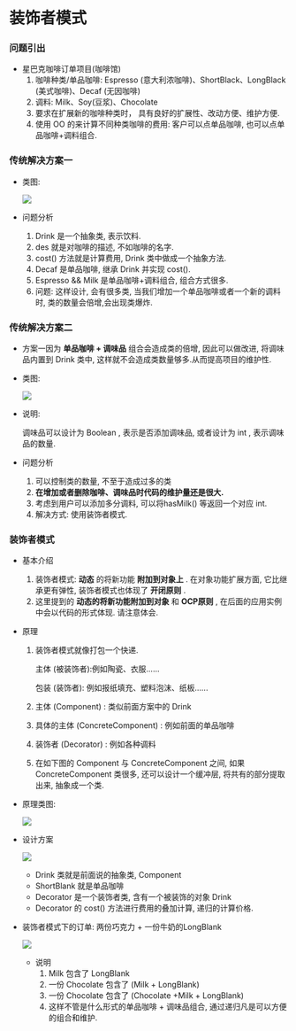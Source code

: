 # 装饰者模式

### 问题引出

* 星巴克咖啡订单项目(咖啡馆)
  1. 咖啡种类/单品咖啡: Espresso (意大利浓咖啡)、ShortBlack、LongBlack (美式咖啡)、Decaf (无因咖啡)
  2. 调料: Milk、Soy(豆浆)、Chocolate
  3. 要求在扩展新的咖啡种类时， 具有良好的扩展性、改动方便、维护方便.
  4. 使用 OO 的来计算不同种类咖啡的费用: 客户可以点单品咖啡, 也可以点单品咖啡+调料组合.



### 传统解决方案一

* 类图:

  ![](E:\IdeaProjects\DesignMode\src\com\Coco\_img\咖啡问题方案一.png) 

* 问题分析

  1. Drink 是一个抽象类, 表示饮料.
  2. des 就是对咖啡的描述, 不如咖啡的名字.
  3. cost() 方法就是计算费用, Drink 类中做成一个抽象方法.
  4. Decaf 是单品咖啡, 继承 Drink 并实现 cost().
  5. Espresso && Milk 是单品咖啡+调料组合, 组合方式很多.
  6. 问题: 这样设计, 会有很多类, 当我们增加一个单品咖啡或者一个新的调料时, 类的数量会倍增,会出现类爆炸.



### 传统解决方案二

* 方案一因为 **单品咖啡 + 调味品** 组合会造成类的倍增, 因此可以做改进, 将调味品内置到 Drink 类中, 这样就不会造成类数量够多.从而提高项目的维护性.


* 类图:

  ![](E:\IdeaProjects\DesignMode\src\com\Coco\_img\咖啡问题方案二.png)

* 说明:

  调味品可以设计为 Boolean , 表示是否添加调味品, 或者设计为 int , 表示调味品的数量.

* 问题分析

  1. 可以控制类的数量, 不至于造成过多的类
  2. **在增加或者删除咖啡、调味品时代码的维护量还是很大.**
  3. 考虑到用户可以添加多分调料, 可以将hasMilk() 等返回一个对应 int.
  4. 解决方式: 使用装饰者模式. 



### 装饰者模式

* 基本介绍

  1. 装饰者模式: **动态** 的将新功能 **附加到对象上** . 在对象功能扩展方面, 它比继承更有弹性, 装饰者模式也体现了 **开闭原则** .
  2. 这里提到的 **动态的将新功能附加到对象** 和 **OCP原则** , 在后面的应用实例中会以代码的形式体现. 请注意体会.

* 原理

  1. 装饰者模式就像打包一个快递.

     主体 (被装饰者):例如陶瓷、衣服......

     包装 (装饰者): 例如报纸填充、塑料泡沫、纸板......

  2. 主体 (Component) : 类似前面方案中的 Drink

  3.  具体的主体 (ConcreteComponent) : 例如前面的单品咖啡

  4. 装饰者 (Decorator) : 例如各种调料

  5. 在如下图的 Component 与 ConcreteComponent 之间, 如果 ConcreteComponent 类很多, 还可以设计一个缓冲层, 将共有的部分提取出来, 抽象成一个类.

* 原理类图:

  ![](E:\IdeaProjects\DesignMode\src\com\Coco\_img\桥接模式原理类图2.png)

* 设计方案

  ![](E:\IdeaProjects\DesignMode\src\com\Coco\_img\装饰者模式设计方案.png) 

  * Drink 类就是前面说的抽象类, Component
  * ShortBlank 就是单品咖啡
  * Decorator 是一个装饰者类, 含有一个被装饰的对象 Drink
  * Decorator 的 cost() 方法进行费用的叠加计算, 递归的计算价格.

* 装饰者模式下的订单: 两份巧克力 + 一份牛奶的LongBlank

  ![](E:\IdeaProjects\DesignMode\src\com\Coco\_img\订单例子.png) 

  * 说明
    1. Milk 包含了 LongBlank
    2. 一份 Chocolate 包含了 (Milk + LongBlank)
    3. 一份 Chocolate 包含了 (Chocolate +Milk + LongBlank)
    4. 这样不管是什么形式的单品咖啡 + 调味品组合, 通过递归凡是可以方便的组合和维护.

